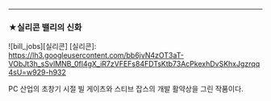 ---
### ★실리콘 밸리의 신화
![bill_jobs][실리콘]
[실리콘]: https://lh3.googleusercontent.com/bb6jvN4zOT3aT-VObJt3h_sSvIMNB_0fl4gX_iR7zVFEFs84FDTsKtb73AcPkexhDvSKhxJgzrqq4sU=w929-h932
  
PC 산업의 초창기 시절 빌 게이츠와 스티브 잡스의 개발 활약상을 그린 작품이다. 
